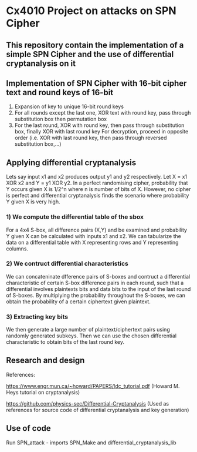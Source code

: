 # Cx4010 Project on attacks on SPN Cipher
## This repository contain the implementation of a simple SPN Cipher and the use of differential cryptanalysis on it
## Implementation of SPN Cipher with 16-bit cipher text and round keys of 16-bit
1) Expansion of key to unique 16-bit round keys
2) For all rounds except the last one, XOR text with round key, pass through substitution box then permutation box
3) For the last round, XOR with round key, then pass through substitution box, finally XOR with last round key
For decryption, proceed in opposite order (i.e. XOR with last round key, then pass through reversed substitution box,...)
## Applying differential cryptanalysis
Lets say input x1 and x2 produces output y1 and y2 respectively.
Let X = x1 XOR x2 and Y = y1 XOR y2.
In a perfect randomising cipher, probability that Y occurs given X is 1/2^n where n is number of bits of X.
However, no cipher is perfect and differential cryptanalysis finds the scenario where probability Y given X is very high.
### 1) We compute the differential table of the sbox
For a 4x4 S-box, all difference pairs (X,Y) and be examined and probability Y given X can be calculated with inputs x1 and x2.
We can tabularize the data on a differential table with X representing rows and Y representing columns.
### 2) We contruct differential characteristics
We can concateninate dfference pairs of S-boxes and contruct a differential characteristic of certain S-box difference pairs in each round,
such that a differential involves plaintexts bits and data bits to the input of the last round of S-boxes.
By multiplying the probability throughout the S-boxes, we can obtain the probability of a certain ciphertext given plaintext.
### 3) Extracting key bits
We then generate a large number of plaintext/ciphertext pairs using randomly generated subkeys.
Then we can use the chosen differential characteristic to obtain bits of the last round key.

## Research and design
References:

https://www.engr.mun.ca/~howard/PAPERS/ldc_tutorial.pdf (Howard M. Heys tutorial on cryptanalysis)

https://github.com/physics-sec/Differential-Cryptanalysis (Used as references for source code of differential cryptanalysis and key generation)
            
## Use of code
Run SPN_attack - imports SPN_Make and differential_cryptanalysis_lib
